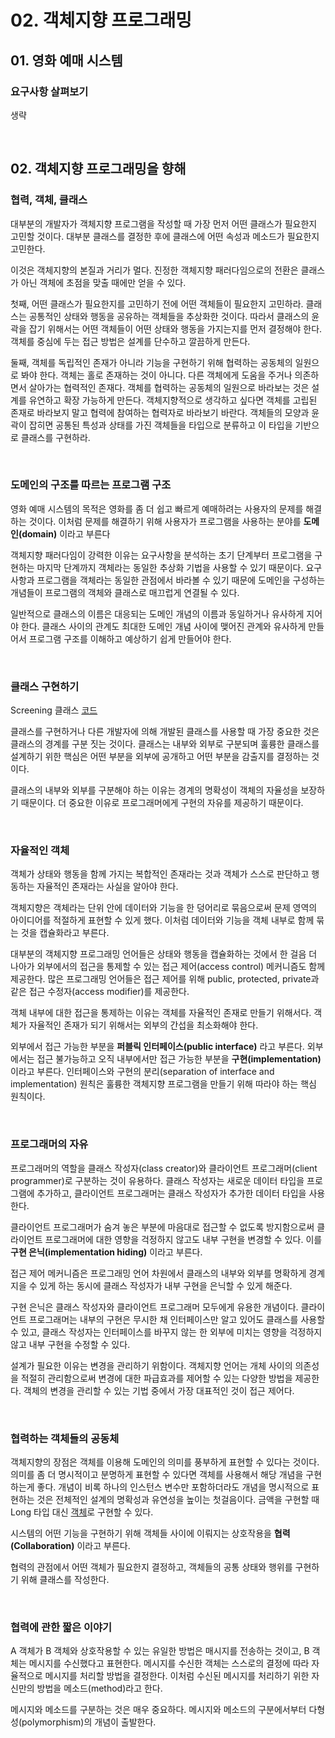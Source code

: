 # 02. 객체지향 프로그래밍

## 01. 영화 예매 시스템

### 요구사항 살펴보기

생략

<br>

## 02. 객체지향 프로그래밍을 향해

### 협력, 객체, 클래스

대부분의 개발자가 객체지향 프로그램을 작성할 때 가장 먼저 어떤 클래스가 필요한지 고민할 것이다.
대부분 클래스를 결정한 후에 클래스에 어떤 속성과 메소드가 필요한지 고민한다.

이것은 객체지향의 본질과 거리가 멀다.
진정한 객체지향 패러다임으로의 전환은 클래스가 아닌 객체에 초점을 맞출 때에만 얻을 수 있다.

첫째, 어떤 클래스가 필요한지를 고민하기 전에 어떤 객체들이 필요한지 고민하라.
클래스는 공통적인 상태와 행동을 공유하는 객체들을 추상화한 것이다. 
따라서 클래스의 윤곽을 잡기 위해서는 어떤 객체들이 어떤 상태와 행동을 가지는지를 먼저 결정해야 한다.
객체를 중심에 두는 접근 방법은 설계를 단수하고 깔끔하게 만든다.

둘째, 객체를 독립적인 존재가 아니라 기능을 구현하기 위해 협력하는 공동체의 일원으로 봐야 한다.
객체는 홀로 존재하는 것이 아니다. 다른 객체에게 도움을 주거나 의존하면서 살아가는 협력적인 존재다.
객체를 협력하는 공동체의 일원으로 바라보는 것은 설계를 유연하고 확장 가능하게 만든다.
객체지향적으로 생각하고 싶다면 객체를 고립된 존재로 바라보지 말고 협력에 참여하는 협력자로 바라보기 바란다.
객체들의 모양과 윤곽이 잡히면 공통된 특성과 상태를 가진 객체들을 타입으로 분류하고 이 타입을 기반으로 클래스를 구현하라.

<br>

### 도메인의 구조를 따르는 프로그램 구조

영화 예매 시스템의 목적은 영화를 좀 더 쉽고 빠르게 예매하려는 사용자의 문제를 해결하는 것이다.
이처럼 문제를 해결하기 위해 사용자가 프로그램을 사용하는 분야를 **도메인(domain)** 이라고 부른다

객체지향 패러다임이 강력한 이유는 요구사항을 분석하는 초기 단계부터 프로그램을 구현하는 마지막 단계까지 객체라는 동일한 추상화 기법을 사용할 수 있기 때문이다.
요구사항과 프로그램을 객체라는 동일한 관점에서 바라볼 수 있기 때문에 도메인을 구성하는 개념들이 프로그램의 객체와 클래스로 매끄럽게 연결될 수 있다.

일반적으로 클래스의 이름은 대응되는 도메인 개념의 이름과 동일하거나 유사하게 지어야 한다.
클래스 사이의 관계도 최대한 도메인 개념 사이에 맺어진 관계와 유사하게 만들어서 프로그램 구조를 이해하고 예상하기 쉽게 만들어야 한다.

<br>

### 클래스 구현하기

Screening 클래스 [코드](https://github.com/eternity-oop/object/blob/master/chapter02/src/main/java/org/eternity/movie/step01/Screening.java)

클래스를 구현하거나 다른 개발자에 의해 개발된 클래스를 사용할 때 가장 중요한 것은 클래스의 경계를 구분 짓는 것이다.
클래스는 내부와 외부로 구분되며 훌륭한 클래스를 설계하기 위한 핵심은 어떤 부분을 외부에 공개하고 어떤 부분을 감출지를 결정하는 것이다.

클래스의 내부와 외부를 구분해야 하는 이유는 경계의 명확성이 객체의 자율성을 보장하기 때문이다.
더 중요한 이유로 프로그래머에게 구현의 자유를 제공하기 때문이다.

<br>

### 자율적인 객체

객체가 상태와 행동을 함께 가지는 복합적인 존재라는 것과 객체가 스스로 판단하고 행동하는 자율적인 존재라는 사실을 알아야 한다.

객체지향은 객체라는 단위 안에 데이터와 기능을 한 덩어리로 묶음으로써 문제 영역의 아이디어를 적절하게 표현할 수 있게 했다.
이처럼 데이터와 기능을 객체 내부로 함께 묶는 것을 캡슐화라고 부른다.

대부분의 객체지향 프로그래밍 언어들은 상태와 행동을 캡슐화하는 것에서 한 걸음 더 나아가 외부에서의 접근을 통제할 수 있는 접근 제어(access control) 메커니즘도 함께 제공한다.
많은 프로그래밍 언어들은 접근 제어를 위해 public, protected, private과 같은 접근 수정자(access modifier)를 제공한다.

객체 내부에 대한 접근을 통제하는 이유는 객체를 자율적인 존재로 만들기 위해서다.
객체가 자율적인 존재가 되기 위해서는 외부의 간섭을 최소화해야 한다.

외부에서 접근 가능한 부분을 **퍼블릭 인터페이스(public interface)** 라고 부른다.
외부에서는 접근 불가능하고 오직 내부에서만 접근 가능한 부분을 **구현(implementation)** 이라고 부른다.
인터페이스와 구현의 분리(separation of interface and implementation) 원칙은 훌륭한 객체지향 프로그램을 만들기 위해 따라야 하는 핵심 원칙이다.

<br>

### 프로그래머의 자유

프로그래머의 역할을 클래스 작성자(class creator)와 클라이언트 프로그래머(client programmer)로 구분하는 것이 유용하다.
클래스 작성자는 새로운 데이터 타입을 프로그램에 추가하고, 클라이언트 프로그래머는 클래스 작성자가 추가한 데이터 타입을 사용한다.

클라이언트 프로그래머가 숨겨 놓은 부분에 마음대로 접근할 수 없도록 방지함으로써 클라이언트 프로그래머에 대한 영향을 걱정하지 않고도 내부 구현을 변경할 수 있다.
이를 **구현 은닉(implementation hiding)** 이라고 부른다.

접근 제어 메커니즘은 프로그래밍 언어 차원에서 클래스의 내부와 외부를 명확하게 경계 지을 수 있게 하는 동시에 클래스 작성자가 내부 구현을 은닉할 수 있게 해준다.

구현 은닉은 클래스 작성자와 클라이언트 프로그래머 모두에게 유용한 개념이다.
클라이언트 프로그래머는 내부의 구현은 무시한 채 인터페이스만 알고 있어도 클래스를 사용할 수 있고, 클래스 작성자는 인터페이스를 바꾸지 않는 한 외부에 미치는 영향을 걱정하지 않고 내부 구현을 수정할 수 있다.

설계가 필요한 이유는 변경을 관리하기 위함이다. 객체지향 언어는 개체 사이의 의존성을 적절히 관리함으로써 변경에 대한 파급효과를 제어할 수 있는 다양한 방법을 제공한다.
객체의 변경을 관리할 수 있는 기법 중에서 가장 대표적인 것이 접근 제어다. 

<br>

### 협력하는 객체들의 공동체

객체지향의 장점은 객체를 이용해 도메인의 의미를 풍부하게 표현할 수 있다는 것이다.
의미를 좀 더 명시적이고 분명하게 표현할 수 있다면 객체를 사용해서 해당 개념을 구현하는게 좋다.
개념이 비록 하나의 인스턴스 변수만 포함하더라도 개념을 명시적으로 표현하는 것은 전체적인 설계의 명확성과 유연성을 높이는 첫걸음이다.
금액을 구현할 때 Long 타입 대신 [객체](https://github.com/eternity-oop/object/blob/master/chapter02/src/main/java/org/eternity/money/Money.java)로 구현할 수 있다.

시스템의 어떤 기능을 구현하기 위해 객체들 사이에 이뤄지는 상호작용을 **협력(Collaboration)** 이라고 부른다.

협력의 관점에서 어떤 객체가 필요한지 결정하고, 객체들의 공통 상태와 행위를 구현하기 위해 클래스를 작성한다.

<br>

### 협력에 관한 짧은 이야기

A 객체가 B 객체와 상호작용할 수 있는 유일한 방법은 매시지를 전송하는 것이고, B 객체는 메시지를 수신했다고 표현한다.
메시지를 수신한 객체는 스스로의 결정에 따라 자율적으로 메시지를 처리할 방법을 결정한다.
이처럼 수신된 메시지를 처리하기 위한 자신만의 방법을 메소드(method)라고 한다.

메시지와 메소드를 구분하는 것은 매우 중요하다.
메시지와 메소드의 구분에서부터 다형성(polymorphism)의 개념이 출발한다.
